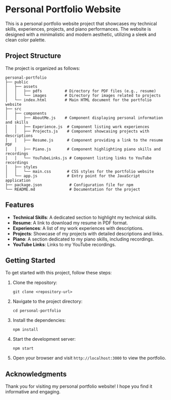 # Personal Portfolio Website

This is a personal portfolio website project that showcases my technical skills, experiences, projects, and piano performances. The website is designed with a minimalistic and modern aesthetic, utilizing a sleek and clean color palette.

## Project Structure

The project is organized as follows:

```
personal-portfolio
├── public
│   ├── assets
│   │   ├── pdfs          # Directory for PDF files (e.g., resume)
│   │   └── images        # Directory for images related to projects
│   └── index.html        # Main HTML document for the portfolio website
├── src
│   ├── components
│   │   ├── AboutMe.js    # Component displaying personal information and skills
│   │   ├── Experience.js  # Component listing work experiences
│   │   ├── Projects.js    # Component showcasing projects with descriptions
│   │   ├── Resume.js      # Component providing a link to the resume PDF
│   │   ├── Piano.js       # Component highlighting piano skills and recordings
│   │   └── YouTubeLinks.js # Component listing links to YouTube recordings
│   ├── styles
│   │   └── main.css       # CSS styles for the portfolio website
│   └── app.js             # Entry point for the JavaScript application
├── package.json            # Configuration file for npm
└── README.md               # Documentation for the project
```

## Features

- **Technical Skills**: A dedicated section to highlight my technical skills.
- **Resume**: A link to download my resume in PDF format.
- **Experiences**: A list of my work experiences with descriptions.
- **Projects**: Showcase of my projects with detailed descriptions and links.
- **Piano**: A section dedicated to my piano skills, including recordings.
- **YouTube Links**: Links to my YouTube recordings.

## Getting Started

To get started with this project, follow these steps:

1. Clone the repository:
   ```
   git clone <repository-url>
   ```

2. Navigate to the project directory:
   ```
   cd personal-portfolio
   ```

3. Install the dependencies:
   ```
   npm install
   ```

4. Start the development server:
   ```
   npm start
   ```

5. Open your browser and visit `http://localhost:3000` to view the portfolio.

## Acknowledgments

Thank you for visiting my personal portfolio website! I hope you find it informative and engaging.